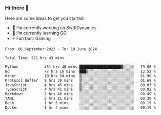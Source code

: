 ### Hi there 👋

Here are some ideas to get you started:

- 🔭 I’m currently working on SwiftDynamics
- 🌱 I’m currently learning GO
-  ⚡ Fun fact: Gaming
  
  <!--
- 👯 I’m looking to collaborate on ...
- 🤔 I’m looking for help with ...
- 💬 Ask me about ...
- 📫 How to reach me: ...
- 😄 Pronouns: ...
-->

<!--START_SECTION:waka-->

```txt
From: 06 September 2023 - To: 19 June 2024

Total Time: 571 hrs 43 mins

Python            451 hrs 40 mins ███████████████████▓░░░░░   79.00 %
Go                77 hrs 16 mins  ███▒░░░░░░░░░░░░░░░░░░░░░   13.52 %
Other             10 hrs 50 mins  ▒░░░░░░░░░░░░░░░░░░░░░░░░   01.90 %
Protocol Buffer   9 hrs 38 mins   ▒░░░░░░░░░░░░░░░░░░░░░░░░   01.69 %
JavaScript        4 hrs 45 mins   ▒░░░░░░░░░░░░░░░░░░░░░░░░   00.83 %
TypeScript        4 hrs 41 mins   ▒░░░░░░░░░░░░░░░░░░░░░░░░   00.82 %
Markdown          2 hrs 46 mins   ░░░░░░░░░░░░░░░░░░░░░░░░░   00.49 %
YAML              2 hrs 11 mins   ░░░░░░░░░░░░░░░░░░░░░░░░░   00.38 %
Bash              1 hr 5 mins     ░░░░░░░░░░░░░░░░░░░░░░░░░   00.19 %
Docker            1 hr 4 mins     ░░░░░░░░░░░░░░░░░░░░░░░░░   00.19 %
```

<!--END_SECTION:waka-->
